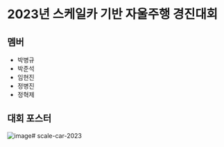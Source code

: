
# 2023년 스케일카 기반 자울주행 경진대회

## 멤버

- 박병규
- 박준석
- 임현진
- 정병진
- 정혁제

## 대회 포스터 
![image](https://github.com/sc-car/scale-car-2023/assets/39543006/112867b0-6df7-4337-94ee-d31ab153b3ea)# scale-car-2023
